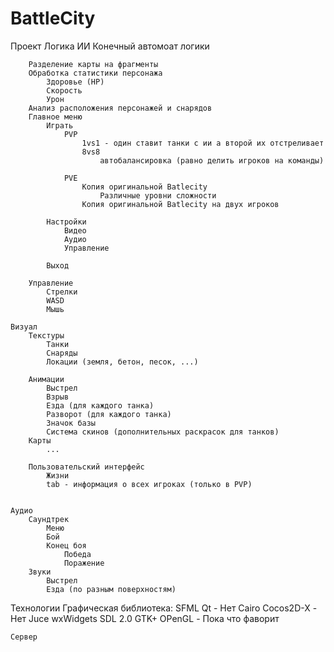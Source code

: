 # BattleCity
Проект
	Логика
		ИИ
			Конечный автомоат логики
			
		Разделение карты на фрагменты
		Обработка статистики персонажа
			Здоровье (HP)
			Скорость
			Урон
		Анализ расположения персонажей и снарядов
		Главное меню
			Играть
				PVP
					1vs1 - один ставит танки с ии а второй их отстреливает
					8vs8 
						автобалансировка (равно делить игроков на команды)
						
				PVE
					Копия оригинальной Batlecity
						Различные уровни сложности
					Копия оригинальной Batlecity на двух игроков
				
			Настройки
				Видео 
				Аудио
				Управление
				
			Выход
		
		Управление
			Стрелки 
			WASD
			Мышь				
			
	Визуал
		Текстуры
			Танки 
			Снаряды
			Локации (земля, бетон, песок, ...)
			
		Анимации
			Выстрел
			Взрыв
			Езда (для каждого танка)
			Разворот (для каждого танка)
			Значок базы
			Система скинов (дополнительных раскрасок для танков)
		Карты
			...
			
		Пользовательский интерфейс
			Жизни
			tab - информация о всех игроках (только в PVP)
			
			
	Аудио
		Саундтрек
			Меню
			Бой
			Конец боя 
				Победа
				Поражение
		Звуки	
			Выстрел
			Езда (по разным поверхностям)
				
Технологии 
	Графическая библиотека:
		SFML
		Qt		- Нет
		Cairo
		Cocos2D-X	- Нет
		Juce
		wxWidgets
		SDL 2.0
		GTK+
		OPenGL		- Пока что фаворит
		
	Сервер
	



